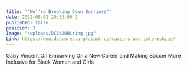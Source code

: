 ```yaml
---
title: '"We''re Breaking Down Barriers"'
date: 2022-08-02 20:53:00 Z
published: false
position: 3
Image: "/uploads/DCS%20Hiring.jpg"
Link: https://www.dcscores.org/about-us/careers-and-internships/
---
```


Gaby Vincent On Embarking On a New Career and Making Soccer More Inclusive for Black Women and Girls
